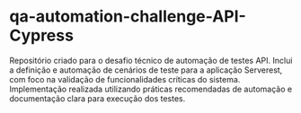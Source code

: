 # qa-automation-challenge-API-Cypress
Repositório criado para o desafio técnico de automação de testes API. Inclui a definição e automação de cenários de teste para a aplicação Serverest, com foco na validação de funcionalidades críticas do sistema. Implementação realizada utilizando práticas recomendadas de automação e documentação clara para execução dos testes.
